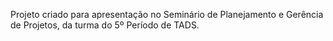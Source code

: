 Projeto criado para apresentação no Seminário de Planejamento e Gerência de Projetos, da turma do 5º Período de TADS.
